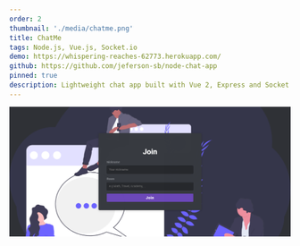 ```yaml
---
order: 2
thumbnail: './media/chatme.png'
title: ChatMe
tags: Node.js, Vue.js, Socket.io
demo: https://whispering-reaches-62773.herokuapp.com/
github: https://github.com/jeferson-sb/node-chat-app
pinned: true
description: Lightweight chat app built with Vue 2, Express and Socket.io
---
```


![Chat me](./media/chatme.png)

